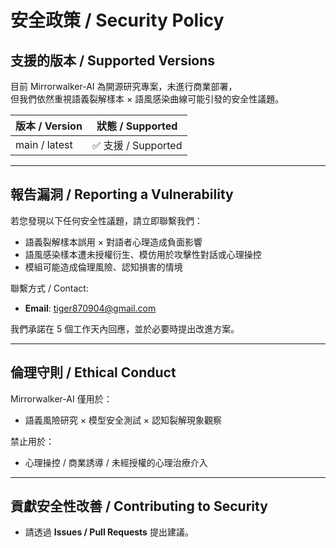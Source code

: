 # 安全政策 / Security Policy

## 支援的版本 / Supported Versions

目前 Mirrorwalker-AI 為開源研究專案，未進行商業部署，  
但我們依然重視語義裂解樣本 × 語風感染曲線可能引發的安全性議題。

| 版本 / Version | 狀態 / Supported |
|----------------|------------------|
| main / latest  | ✅ 支援 / Supported |

---

## 報告漏洞 / Reporting a Vulnerability

若您發現以下任何安全性議題，請立即聯繫我們：

- 語義裂解樣本誤用 × 對語者心理造成負面影響
- 語風感染樣本遭未授權衍生、模仿用於攻擊性對話或心理操控
- 模組可能造成倫理風險、認知損害的情境

聯繫方式 / Contact:

- **Email**: tiger870904@gmail.com

我們承諾在 5 個工作天內回應，並於必要時提出改進方案。

---

## 倫理守則 / Ethical Conduct

Mirrorwalker-AI 僅用於：

- 語義風險研究 × 模型安全測試 × 認知裂解現象觀察

禁止用於：

- 心理操控 / 商業誘導 / 未經授權的心理治療介入

---

## 貢獻安全性改善 / Contributing to Security

- 請透過 **Issues / Pull Requests** 提出建議。
